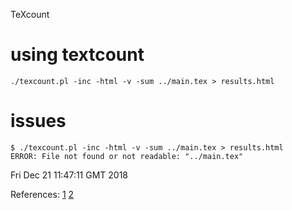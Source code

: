 TeXcount




# using textcount
```
./texcount.pl -inc -html -v -sum ../main.tex > results.html
```

# issues


```
$ ./texcount.pl -inc -html -v -sum ../main.tex > results.html
ERROR: File not found or not readable: "../main.tex"
```
Fri Dec 21 11:47:11 GMT 2018


References: 
[1](https://www.maths.ox.ac.uk/members/it/faqs/latex/word-count) 
[2](http://app.uio.no/ifi/texcount/index.html)  


